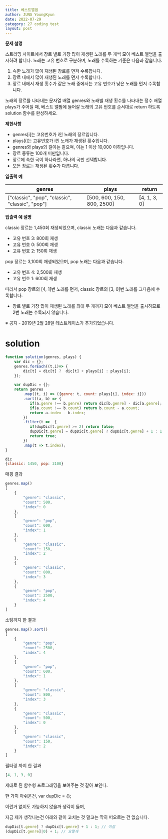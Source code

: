 ```yaml
---
title: 베스트앨범
author: JUNG YoungKyun
date: 2022-07-29
category: 27 coding test
layout: post
---
```


**문제 설명**

스트리밍 사이트에서 장르 별로 가장 많이 재생된 노래를 두 개씩 모아 베스트 앨범을 출시하려 합니다. 노래는 고유 번호로 구분하며, 노래를 수록하는 기준은 다음과 같습니다.

1. 속한 노래가 많이 재생된 장르를 먼저 수록합니다.
2. 장르 내에서 많이 재생된 노래를 먼저 수록합니다.
3. 장르 내에서 재생 횟수가 같은 노래 중에서는 고유 번호가 낮은 노래를 먼저 수록합니다.

노래의 장르를 나타내는 문자열 배열 genres와 노래별 재생 횟수를 나타내는 정수 배열 plays가 주어질 때, 베스트 앨범에 들어갈 노래의 고유 번호를 순서대로 return 하도록 solution 함수를 완성하세요.

**제한사항**

- genres[i]는 고유번호가 i인 노래의 장르입니다.
- plays[i]는 고유번호가 i인 노래가 재생된 횟수입니다.
- genres와 plays의 길이는 같으며, 이는 1 이상 10,000 이하입니다.
- 장르 종류는 100개 미만입니다.
- 장르에 속한 곡이 하나라면, 하나의 곡만 선택합니다.
- 모든 장르는 재생된 횟수가 다릅니다.

**입출력 예**

|genres|	plays|	return|
|---|---|---|
|["classic", "pop", "classic", "classic", "pop"]|	[500, 600, 150, 800, 2500]|	[4, 1, 3, 0]|

**입출력 예 설명**

classic 장르는 1,450회 재생되었으며, classic 노래는 다음과 같습니다.

- 고유 번호 3: 800회 재생
- 고유 번호 0: 500회 재생
- 고유 번호 2: 150회 재생

pop 장르는 3,100회 재생되었으며, pop 노래는 다음과 같습니다.

- 고유 번호 4: 2,500회 재생
- 고유 번호 1: 600회 재생

따라서 pop 장르의 [4, 1]번 노래를 먼저, classic 장르의 [3, 0]번 노래를 그다음에 수록합니다.

- 장르 별로 가장 많이 재생된 노래를 최대 두 개까지 모아 베스트 앨범을 출시하므로 2번 노래는 수록되지 않습니다.

※ 공지 - 2019년 2월 28일 테스트케이스가 추가되었습니다.

# solution

```javascript
function solution(genres, plays) {
    var dic = {};
    genres.forEach((t,i)=> {
        dic[t] = dic[t] ?  dic[t] + plays[i] : plays[i];        
    });

    var dupDic = {};
    return genres          
        .map((t, i) => ({genre: t, count: plays[i], index: i}))
        .sort((a, b) => {               
           if(a.genre !== b.genre) return dic[b.genre] - dic[a.genre];
           if(a.count !== b.count) return b.count - a.count;
           return a.index - b.index;
        })
        .filter(t =>  {
           if(dupDic[t.genre] >= 2) return false;
           dupDic[t.genre] = dupDic[t.genre] ? dupDic[t.genre] + 1 : 1;
           return true;
        })
        .map(t => t.index);    
}
```

```javascript
dic
{classic: 1450, pop: 3100}
```

매핑 결과

```javascript
genres.map()
[
    {
        "genre": "classic",
        "count": 500,
        "index": 0
    },
    {
        "genre": "pop",
        "count": 600,
        "index": 1
    },
    {
        "genre": "classic",
        "count": 150,
        "index": 2
    },
    {
        "genre": "classic",
        "count": 800,
        "index": 3
    },
    {
        "genre": "pop",
        "count": 2500,
        "index": 4
    }
]
```

소팅까지 한 결과

```javascript
genres.map().sort()
[
    {
        "genre": "pop",
        "count": 2500,
        "index": 4
    },
    {
        "genre": "pop",
        "count": 600,
        "index": 1
    },
    {
        "genre": "classic",
        "count": 800,
        "index": 3
    },
    {
        "genre": "classic",
        "count": 500,
        "index": 0
    },
    {
        "genre": "classic",
        "count": 150,
        "index": 2
    }
]
```

필터링 까지 한 결과
```javascript
[4, 1, 3, 0]
```

제대로 된 함수형 프로그래밍을 보여주는 것 같아 보인다.

한 가지 아쉬운건,
var dupDic = {};

이런거 없이도 가능하지 않을까 생각이 들며,

지금 제가 생각나는건 아래와 같이 고치는 것 말고는 딱히 떠오르는 건 없습니다. 

```javascript
dupDic[t.genre] ? dupDic[t.genre] + 1 : 1; // 이걸
(dupDic[t.genre]|0) + 1; // 요렇게
```